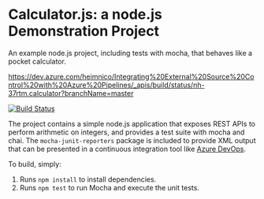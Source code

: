 Calculator.js: a node.js Demonstration Project
==============================================
An example node.js project, including tests with mocha, that behaves like
a pocket calculator.

https://dev.azure.com/heimnico/Integrating%20External%20Source%20Control%20with%20Azure%20Pipelines/_apis/build/status/nh-37rtm.calculator?branchName=master

[![Build Status](https://dev.azure.com/heimnico/Integrating%20External%20Source%20Control%20with%20Azure%20Pipelines/_apis/build/status/nh-37rtm.calculator?branchName=master)](https://dev.azure.com/heimnico/Integrating%20External%20Source%20Control%20with%20Azure%20Pipelines/_build/latest?definitionId=5&branchName=master)

The project contains a simple node.js application that exposes REST APIs
to perform arithmetic on integers, and provides a test suite with mocha
and chai.  The `mocha-junit-reporters` package is included to provide XML
output that can be presented in a continuous integration tool like
[Azure DevOps](https://azure.com/devops).

To build, simply:

1. Runs `npm install` to install dependencies.
2. Runs `npm test` to run Mocha and execute the unit tests.

